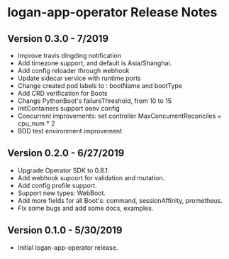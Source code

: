 # logan-app-operator Release Notes

## Version 0.3.0 - 7/2019

* Improve travis dingding notification
* Add timezone support, and default is Asia/Shanghai. 
* Add config reloader through webhook
* Update sidecar service with runtime ports
* Change created pod labels to : bootName and bootType
* Add CRD verification for Boots
* Change PythonBoot's failureThreshold, from 10 to 15
* InitContainers support oenv config
* Concurrent improvements: set controller MaxConcurrentReconciles = cpu_num * 2
* BDD test environment improvement

## Version 0.2.0 - 6/27/2019

* Upgrade Operator SDK to 0.8.1.
* Add webhook supoort for validation and mutation.
* Add config profile support.
* Support new types: WebBoot.
* Add more fields for all Boot's: command, sessionAffinity, prometheus.
* Fix some bugs and add some docs, examples.

## Version 0.1.0 - 5/30/2019

* Initial logan-app-operator release.
